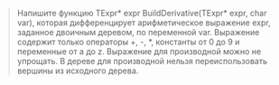 > Напишите функцию TExpr* expr BuildDerivative(TExpr* expr, char var), которая дифференцирует арифметическое выражение expr, заданное двоичным деревом, по переменной var. Выражение содержит только операторы +, -, *, константы от 0 до 9 и переменные от a до z. Выражение для производной можно не упрощать. В дереве для производной нельзя переиспользовать вершины из исходного дерева.
